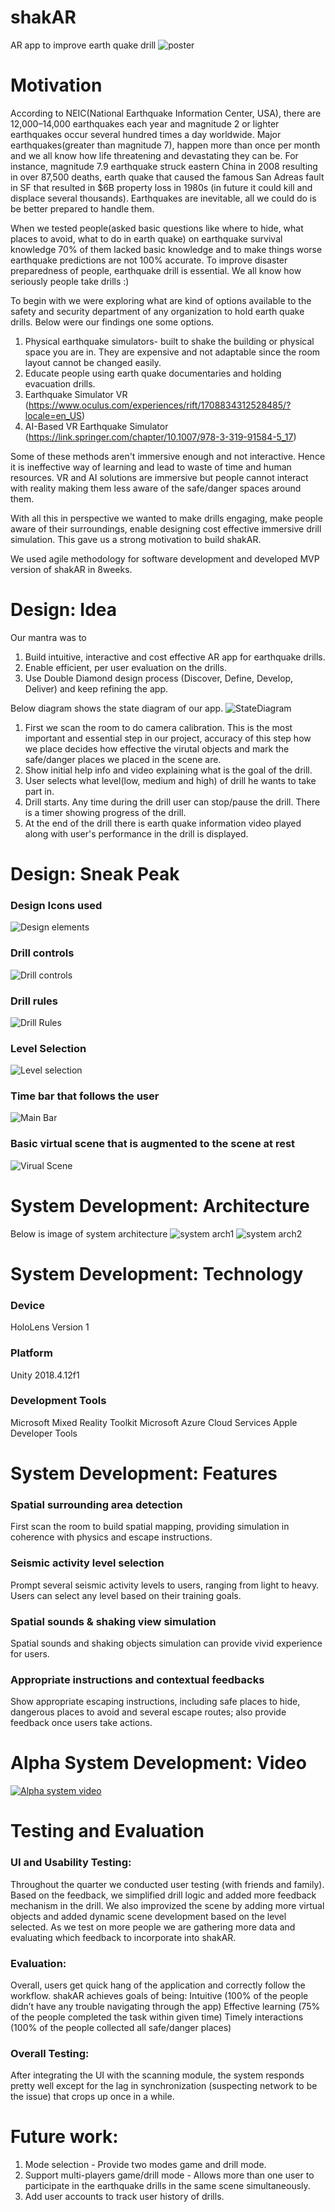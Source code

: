 # shakAR
AR app to improve earth quake drill
![poster](https://github.com/WeibelLab-Teaching/CSE218_Fa19_StarX/blob/UItest/readme_pics/poster.png)

# Motivation
According to NEIC(National Earthquake Information Center, USA), there are 12,000–14,000 earthquakes each year and magnitude 2 or lighter earthquakes occur several hundred times a day worldwide. Major earthquakes(greater than magnitude 7), happen more than once per month and we all know how life threatening and devastating they can be. For instance, magnitude 7.9 earthquake struck eastern China in 2008 resulting in over 87,500 deaths, earth quake that caused the famous San Adreas fault in SF that resulted in $6B property loss in 1980s (in future it could kill and displace several thousands). Earthquakes are inevitable, all we could do is be better prepared to handle them. 

When we tested people(asked basic questions like where to hide, what places to avoid, what to do in earth quake) on earthquake survival knowledge 70% of them lacked basic knowledge and to make things worse earthquake predictions are not 100% accurate. To improve disaster preparedness of people, earthquake drill is essential. We all know how seriously people take drills :) 

To begin with we were exploring what are kind of options available to the safety and security department of any organization to hold earth quake drills. Below were our findings one some options.
1. Physical earthquake simulators- built to shake the building or physical space you are in. They are expensive and not adaptable since the room layout cannot be changed easily. 
2. Educate people using earth quake documentaries and holding evacuation drills.
3. Earthquake Simulator VR (https://www.oculus.com/experiences/rift/1708834312528485/?locale=en_US)
4. AI-Based VR Earthquake Simulator (https://link.springer.com/chapter/10.1007/978-3-319-91584-5_17)

Some of these methods aren't immersive enough and not interactive. Hence it is ineffective way of learning and lead to waste of time and human resources. VR and AI solutions are immersive but people cannot interact with reality making them less aware of the safe/danger spaces around them. 

With all this in perspective we wanted to make drills engaging, make people aware of their surroundings, enable designing cost effective immersive drill simulation. This gave us a strong motivation to build shakAR.

We used agile methodology for software development and developed MVP version of shakAR in 8weeks.

# Design: Idea
Our mantra was to
1. Build intuitive, interactive and cost effective AR app for earthquake drills.
2. Enable efficient, per user evaluation on the drills.
3. Use Double Diamond design process (Discover, Define, Develop, Deliver) and keep refining the app.

Below diagram shows the state diagram of our app. 
![StateDiagram](https://github.com/WeibelLab-Teaching/CSE218_Fa19_StarX/blob/UItest/stateDiagram.png)

1. First we scan the room to do camera calibration. This is the most important and essential step in our project, accuracy of this step how we place decides how effective the virutal objects and mark the safe/danger places we placed in the scene are.
2. Show initial help info and video explaining what is the goal of the drill.
3. User selects what level(low, medium and high) of drill he wants to take part in.
4. Drill starts. Any time during the drill user can stop/pause the drill. There is a timer showing progress of the drill.
5. At the end of the drill there is earth quake information video played along with user's performance in the drill is displayed.

# Design: Sneak Peak
### Design Icons used<br>
![Design elements](https://github.com/WeibelLab-Teaching/CSE218_Fa19_StarX/blob/UItest/readme_pics/design_icon.png)

### Drill controls <br>
![Drill controls](https://github.com/WeibelLab-Teaching/CSE218_Fa19_StarX/blob/UItest/readme_pics/drillControls.png)

### Drill rules <br>
![Drill Rules](https://github.com/WeibelLab-Teaching/CSE218_Fa19_StarX/blob/UItest/readme_pics/drillRules.png)

### Level Selection <br>
![Level selection](https://github.com/WeibelLab-Teaching/CSE218_Fa19_StarX/blob/UItest/readme_pics/levelSelection.png)

### Time bar that follows the user <br>
![Main Bar](https://github.com/WeibelLab-Teaching/CSE218_Fa19_StarX/blob/UItest/readme_pics/mainBar.png)

### Basic virtual scene that is augmented to the scene at rest <br>
![Virual Scene](https://github.com/WeibelLab-Teaching/CSE218_Fa19_StarX/blob/UItest/readme_pics/virtualScene_Aug.png)

<!--# Design: Evolvement and Final Design
Used PrototipAR to create the initial prototype of shakAR. Did user interviews(convenience sampling)  to understand how they interact with the UI. 

week 5
Refined and defined the final application logic and laid out development roadmap. 

week 6
Defined and designed basic UI/UX objects and their physics in the virtual environment, including safe zones, danger signs, warning signs and escaping routes.
Font selection :)

week 7
Integrated various UI/UX modules. Scan, Level selection, timer objects,  help info and summary.


week 8
Integrate UI/UX module with the scanning module(model of the room). Did user study, based on the feedback refined the drill logic and UI (added more signifiers and feedback)

week 9
Upscaled the warning signs and added spatial sound feedback. Added visual effects to objects to make the experience more realistic.
Added Localization and camera calibration.

Final Design
shakAR aims to provide realistic AR earthquake drills using spatial understanding and sounds, provides timely instructions and feedbacks, and finally enables user evaluation in the drill. 
-->

# System Development: Architecture
Below is image of system architecture
![system arch1](https://github.com/WeibelLab-Teaching/CSE218_Fa19_StarX/blob/UItest/readme_pics/system_arch1.png)
![system arch2](https://github.com/WeibelLab-Teaching/CSE218_Fa19_StarX/blob/UItest/readme_pics/system_arch2.png)

# System Development: Technology
### Device
HoloLens Version 1

### Platform
Unity 2018.4.12f1

### Development Tools
Microsoft Mixed Reality Toolkit
Microsoft Azure Cloud Services
Apple Developer Tools

# System Development: Features
### Spatial surrounding area detection 
First scan the room to build spatial mapping, providing simulation in coherence with physics and escape instructions.

### Seismic activity level selection
Prompt several seismic activity levels to users, ranging from light to heavy. Users can select any level based on their training goals.

### Spatial sounds & shaking view simulation
Spatial sounds and shaking objects simulation can provide vivid experience for users.

### Appropriate instructions and contextual feedbacks
Show appropriate escaping instructions, including safe places to hide, dangerous places to avoid and several escape routes; also provide feedback once users take actions. 

# Alpha System Development: Video

[![Alpha system video](https://github.com/WeibelLab-Teaching/CSE218_Fa19_StarX/blob/UItest/readme_pics/demo_video.png)](https://www.youtube.com/watch?v=9RqWIj9qQ9w&feature=emb_title)

# Testing and Evaluation
### UI and Usability Testing:
Throughout the quarter we conducted user testing (with friends and family).
Based on the feedback, we simplified drill logic and added more feedback mechanism in the drill. We also improvized the scene by adding more virtual objects and added dynamic scene development based on the level selected. 
As we test on more people we are gathering more data and evaluating which feedback to incorporate into shakAR.

### Evaluation:
Overall, users get quick hang of the application and correctly follow the workflow. 
shakAR achieves goals of being:
Intuitive (100% of the people didn’t have any trouble navigating through the app)
Effective learning (75% of the people completed the task within given time) 
Timely interactions (100% of the people collected all safe/danger places)

### Overall Testing:
After integrating the UI with the scanning module, the system responds pretty well except for the lag in  synchronization (suspecting network to be the issue) that crops up once in a while.

# Future work:
1. Mode selection - Provide two modes game and drill mode.
2. Support multi-players game/drill mode - Allows more than one user to participate in the earthquake drills in the same scene simultaneously.
3. Add user accounts to track user history of drills.
